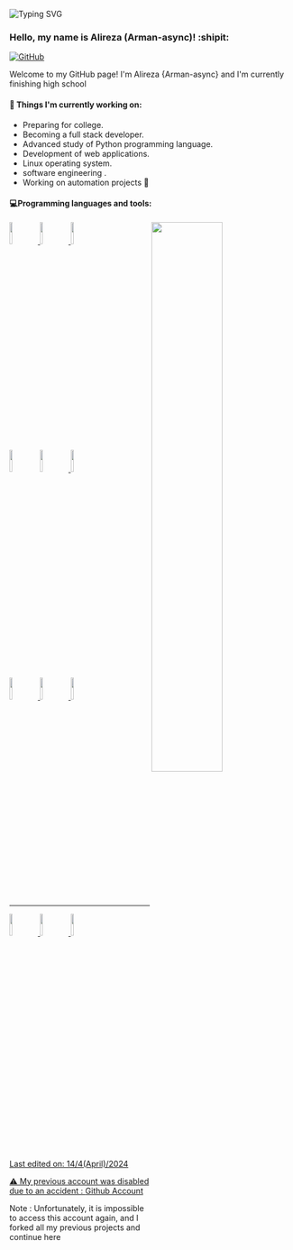 <!--Title @bastndev-->
![Typing SVG](https://readme-typing-svg.herokuapp.com/?color=00b3ff&size=35&center=true&vCenter=true&width=1000&lines=HELLO👋;I'm+from+Iran'm+17+years+old;my+name+is+Alireza(arman-async);Welcome!) 

### Hello, my name is Alireza (Arman-async)! :shipit:

[![GitHub](https://img.shields.io/badge/-Github-000?style=flat&logo=Github&logoColor=white)](https://github.com/alireza01100011)


Welcome to my GitHub page! I'm Alireza {Arman-async} and I'm currently finishing high school


#### 🌱 Things I'm currently working on:
  - Preparing for college.
  - Becoming a full stack developer.
  - Advanced study of Python programming language.
  - Development of web applications.
  - Linux operating system.
  - software engineering .
  - Working on automation projects 🚀

#### :computer:Programming languages and tools: 
<p>
  
  <img width="50%" align="right" src="https://github-readme-stats.vercel.app/api?username=arman-async&show_icons=true&hide_border=true" />

  <div>
  <code><a width="10%" href="https://python.org"><img width="10%" src="https://www.vectorlogo.zone/logos/python/python-ar21.svg"></code>
  <code><a width="10%" href="https://flask.palletsprojects.com/"><img width="10%"  src="https://www.vectorlogo.zone/logos/pocoo_flask/pocoo_flask-ar21.svg"></code>
  <code><a width="10%" href="https://www.docker.com"><img width="10%"  src="https://www.vectorlogo.zone/logos/docker/docker-ar21.svg"></code>
  <br />

  <code><a width="10%" href="https://redis.io"><img width="10%"  src="https://www.vectorlogo.zone/logos/redis/redis-ar21.svg"></a></code>
  <code><a width="10%" href="https://sqlite.org"><img width="10%"  src="https://www.vectorlogo.zone/logos/sqlite/sqlite-ar21.svg"></code>
  <code><a width="10%" href="https://code.visualstudio.com/"><img width="10%"  src="https://www.vectorlogo.zone/logos/visualstudio_code/visualstudio_code-ar21.svg"></code>
  <br />
  
  <code><a width="10%" href="https://mysql.com"><img width="10%"  src="https://www.vectorlogo.zone/logos/mysql/mysql-ar21.svg"></code>
  <code><a width="10%" href="https://git-scm.com/"><img width="10%"  src="https://www.vectorlogo.zone/logos/git-scm/git-scm-ar21.svg"></code>
  <code><a width="10%" href="https://vim.org"><img width="10%"  src="https://www.vectorlogo.zone/logos/vim/vim-ar21.svg"></code>
  <br />
  <hr />
  <code><a width="10%" href="https://nginx.org"><img width="10%"  src="https://www.vectorlogo.zone/logos/nginx/nginx-ar21.svg"></code>
  <code><a width="10%" href="https://linux.org"><img width="10%"  src="https://www.vectorlogo.zone/logos/linux/linux-ar21.svg"></code>
  <code><a width="10%" href="https://javascript.info/"><img width="10%"  src="https://www.vectorlogo.zone/logos/javascript/javascript-ar21.svg"></code>

  </div>
 
</p>
<br/>

Last edited on: 14/4(April)/2024


⚠️ My previous account was disabled due to an accident :
  <a href="https://github.com/alireza01100011">Github Account</a>
  <br/>
  <p>Note : Unfortunately, it is impossible to access this account again, and I forked all my previous projects and continue here</p>

